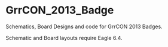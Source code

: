 GrrCON_2013_Badge
=================

Schematics, Board Designs and code for GrrCON 2013 Badges.

Schematic and Board layouts require Eagle 6.4.


